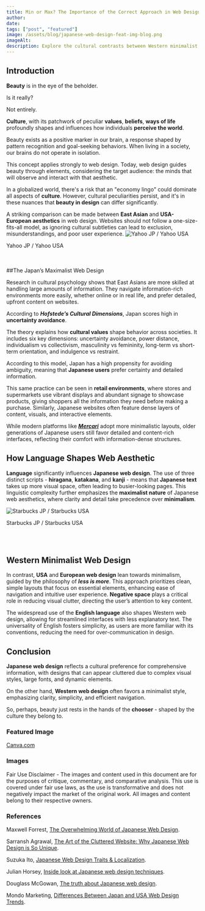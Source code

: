 ```yaml
---
title: Min or Max? The Importance of the Correct Approach in Web Design
author: 
date: 
tags: ["post", "featured"]
image: /assets/blog/japanese-web-design-feat-img-blog.png
imageAlt: 
description: Explore the cultural contrasts between Western minimalist and Japanese maximalist web design. This article delves into how cultural values, language, and psychology shape user experience, comparing detailed, content-rich designs in Japan with clean, simple layouts in the West.
---
```


## Introduction

**Beauty** is in the eye of the beholder.

Is it really?

Not entirely.

**Culture**, with its patchwork of peculiar **values**, **beliefs**, **ways of life** profoundly shapes and influences how individuals **perceive the world**.

Beauty exists as a positive marker in our brain, a response shaped by pattern recognition and goal-seeking behaviors. When living in a society, our brains do not operate in isolation.

This concept applies strongly to web design. Today, web design guides beauty through elements, considering the target audience: the minds that will observe and interact with that aesthetic.

In a globalized world, there's a risk that an "economy lingo" could dominate all aspects of **culture**. However, cultural peculiarities persist, and it's in these nuances that **beauty in design** can differ significantly.

A striking comparison can be made between **East Asian** and **USA-European aesthetics** in web design. Websites should not follow a one-size-fits-all model, as ignoring cultural subtleties can lead to exclusion, misunderstandings, and poor user experience.
![Yahoo JP / Yahoo USA](/assets/blog/japanese-web-design_2.png)
<p class ="caption">Yahoo JP / Yahoo USA</p>

<br>
<br>
##The Japan’s Maximalist Web Design

Research in cultural psychology shows that East Asians are more skilled at handling large amounts of information. They navigate information-rich environments more easily, whether online or in real life, and prefer detailed, upfront content on websites.

According to ***Hofstede’s Cultural Dimensions***, Japan scores high in **uncertainty avoidance**.

The theory explains how **cultural values** shape behavior across societies. It includes six key dimensions: uncertainty avoidance, power distance, individualism vs collectivism, masculinity vs femininity, long-term vs short-term orientation, and indulgence vs restraint.

According to this model, Japan has a high propensity for avoiding ambiguity, meaning that **Japanese users** prefer certainty and detailed information.

This same practice can be seen in **retail environments**, where stores and supermarkets use vibrant displays and abundant signage to showcase products, giving shoppers all the information they need before making a purchase. Similarly, Japanese websites often feature dense layers of content, visuals, and interactive elements.

While modern platforms like [***Mercari***](https://www.mercari.com/) adopt more minimalistic layouts, older generations of Japanese users still favor detailed and content-rich interfaces, reflecting their comfort with information-dense structures.

## How Language Shapes Web Aesthetic

**Language** significantly influences **Japanese web design**. The use of three distinct scripts - **hiragana**, **katakana**, and **kanji** - means that **Japanese text** takes up more visual space, often leading to busier-looking pages. This linguistic complexity further emphasizes the **maximalist nature** of Japanese web aesthetics, where clarity and detail take precedence over **minimalism**.

![Starbucks JP / Starbucks USA](/assets/blog/japanese-web-design_1.png)
<p class ="caption">Starbucks JP / Starbucks USA</p>
<br>
<br>

## Western Minimalist Web Design

In contrast, **USA** and **European web design** lean towards minimalism, guided by the philosophy of ***less is more***. This approach prioritizes clean, simple layouts that focus on essential elements, enhancing ease of navigation and intuitive user experience. **Negative space** plays a critical role in reducing visual clutter, directing the user’s attention to key content.

The widespread use of the **English language** also shapes Western web design, allowing for streamlined interfaces with less explanatory text. The universality of English fosters simplicity, as users are more familiar with its conventions, reducing the need for over-communication in design.

## Conclusion

**Japanese web design** reflects a cultural preference for comprehensive information, with designs that can appear cluttered due to complex visual styles, large fonts, and dynamic elements.

On the other hand, **Western web design** often favors a minimalist style, emphasizing clarity, simplicity, and efficient navigation.

So, perhaps, beauty just rests in the hands of the **chooser** - shaped by the culture they belong to.

### Featured Image

[Canva.com](https://www.canva.com/)

### Images

Fair Use Disclaimer - The images and content used in this document are for the purposes of critique, commentary, and comparative analysis. This use is covered under fair use laws, as the use is transformative and does not negatively impact the market of the original work. All images and content belong to their respective owners.

### References

Maxwell Forrest, [The Overwhelming World of Japanese Web Design](https://www.uxresearch.jp/blog/japanese-web-design).

Sarransh Agrawal, [The Art of the Cluttered Website: Why Japanese Web Design is So Unique](https://www.prodt.co/blogs/the-art-of-the-cluttered-website-why-japanese-web-design-is-so-unique).

Suzuka Ito, [Japanese Web Design Traits & Localization](https://blog.btrax.com/japanese-web-design/).

Julian Horsey, [Inside look at Japanese web design techniques](https://www.geeky-gadgets.com/japanese-web-design/).

Douglass McGowan, [The truth about Japanese web design](https://multilingual.com/issues/aug-sep-2018/the-truth-about-japanese-web-design/).

Mondo Marketing, [Differences Between Japan and USA Web Design Trends](https://mondo.marketing/differences-between-japan-and-usa-web-design-trends/).